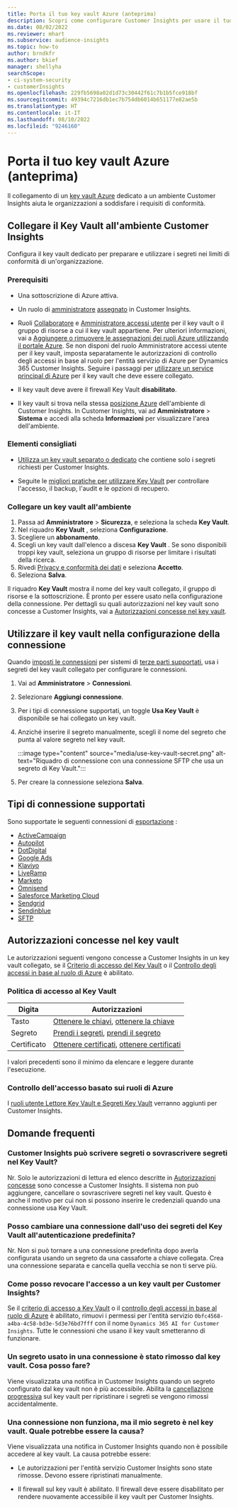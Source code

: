 ```yaml
---
title: Porta il tuo key vault Azure (anteprima)
description: Scopri come configurare Customer Insights per usare il tuo key vault Azure per gestire i segreti.
ms.date: 08/02/2022
ms.reviewer: mhart
ms.subservice: audience-insights
ms.topic: how-to
author: brndkfr
ms.author: bkief
manager: shellyha
searchScope:
- ci-system-security
- customerInsights
ms.openlocfilehash: 229fb5698a02d1d73c30442f61c7b1b5fce918bf
ms.sourcegitcommit: 49394c7216db1ec7b754db6014b651177e82ae5b
ms.translationtype: HT
ms.contentlocale: it-IT
ms.lasthandoff: 08/10/2022
ms.locfileid: "9246160"
---
```

# <a name="bring-your-own-azure-key-vault-preview"></a>Porta il tuo key vault Azure (anteprima)

Il collegamento di un [key vault Azure](/azure/key-vault/general/basic-concepts) dedicato a un ambiente Customer Insights aiuta le organizzazioni a soddisfare i requisiti di conformità.

## <a name="link-the-key-vault-to-the-customer-insights-environment"></a>Collegare il Key Vault all'ambiente Customer Insights

Configura il key vault dedicato per preparare e utilizzare i segreti nei limiti di conformità di un'organizzazione.

### <a name="prerequisites"></a>Prerequisiti

- Una sottoscrizione di Azure attiva.

- Un ruolo di [amministratore](permissions.md#admin) [assegnato](permissions.md#add-users) in Customer Insights.

- Ruoli [Collaboratore](/azure/role-based-access-control/built-in-roles#contributor) e [Amministratore accessi utente](/azure/role-based-access-control/built-in-roles#user-access-administrator) per il key vault o il gruppo di risorse a cui il key vault appartiene. Per ulteriori informazioni, vai a [Aggiungere o rimuovere le assegnazioni dei ruoli Azure utilizzando il portale Azure](/azure/role-based-access-control/role-assignments-portal). Se non disponi del ruolo Amministratore accessi utente per il key vault, imposta separatamente le autorizzazioni di controllo degli accessi in base al ruolo per l'entità servizio di Azure per Dynamics 365 Customer Insights. Seguire i passaggi per [utilizzare un service principal di Azure](connect-service-principal.md) per il key vault che deve essere collegato.

- Il key vault deve avere il firewall Key Vault **disabilitato**.

- Il key vault si trova nella stessa [posizione Azure](https://azure.microsoft.com/global-infrastructure/geographies/#overview) dell'ambiente di Customer Insights. In Customer Insights, vai ad **Amministratore** > **Sistema** e accedi alla scheda **Informazioni** per visualizzare l'area dell'ambiente.

### <a name="recommendations"></a>Elementi consigliati

- [Utilizza un key vault separato o dedicato](/azure/key-vault/general/best-practices#why-we-recommend-separate-key-vaults) che contiene solo i segreti richiesti per Customer Insights.

- Seguite le [migliori pratiche per utilizzare Key Vault](/azure/key-vault/general/best-practices#turn-on-logging) per controllare l'accesso, il backup, l'audit e le opzioni di recupero.

### <a name="link-a-key-vault-to-the-environment"></a>Collegare un key vault all'ambiente

1. Passa ad **Amministratore** > **Sicurezza**, e seleziona la scheda **Key Vault**.
1. Nel riquadro **Key Vault** , seleziona **Configurazione**.
1. Scegliere un **abbonamento**.
1. Scegli un key vault dall'elenco a discesa **Key Vault** . Se sono disponibili troppi key vault, seleziona un gruppo di risorse per limitare i risultati della ricerca.
1. Rivedi [Privacy e conformità dei dati](connections.md#data-privacy-and-compliance) e seleziona **Accetto**.
1. Seleziona **Salva**.

Il riquadro **Key Vault** mostra il nome del key vault collegato, il gruppo di risorse e la sottoscrizione. È pronto per essere usato nella configurazione della connessione.
Per dettagli su quali autorizzazioni nel key vault sono concesse a Customer Insights, vai a [Autorizzazioni concesse nel key vault](#permissions-granted-on-the-key-vault).

## <a name="use-the-key-vault-in-the-connection-setup"></a>Utilizzare il key vault nella configurazione della connessione

Quando [imposti le connessioni](connections.md) per sistemi di [terze parti supportati](#supported-connection-types), usa i segreti del key vault collegato per configurare le connessioni.

1. Vai ad **Amministratore** > **Connessioni**.
1. Selezionare **Aggiungi connessione**.
1. Per i tipi di connessione supportati, un toggle **Usa Key Vault** è disponibile se hai collegato un key vault.
1. Anziché inserire il segreto manualmente, scegli il nome del segreto che punta al valore segreto nel key vault.

   :::image type="content" source="media/use-key-vault-secret.png" alt-text="Riquadro di connessione con una connessione SFTP che usa un segreto di Key Vault.":::

1. Per creare la connessione seleziona **Salva**.

## <a name="supported-connection-types"></a>Tipi di connessione supportati

Sono supportate le seguenti connessioni di [esportazione](export-destinations.md) :

* [ActiveCampaign](export-active-campaign.md)
* [Autopilot](export-autopilot.md)
* [DotDigital](export-dotdigital.md)
* [Google Ads](export-google-ads.md)
* [Klaviyo](export-klaviyo.md)
* [LiveRamp](export-liveramp.md)
* [Marketo](export-marketo.md)
* [Omnisend](export-omnisend.md)
* [Salesforce Marketing Cloud](export-salesforce.md)
* [Sendgrid](export-sendgrid.md)
* [Sendinblue](export-sendinblue.md)
* [SFTP](export-sftp.md)

## <a name="permissions-granted-on-the-key-vault"></a>Autorizzazioni concesse nel key vault

Le autorizzazioni seguenti vengono concesse a Customer Insights in un key vault collegato, se il [Criterio di accesso del Key Vault](/azure/key-vault/general/assign-access-policy?tabs=azure-portal) o il [Controllo degli accessi in base al ruolo di Azure](/azure/key-vault/general/rbac-guide?tabs=azure-cli) è abilitato.

### <a name="key-vault-access-policy"></a>Politica di accesso al Key Vault

| Digita        | Autorizzazioni          |
| ----------- | -------------------- |
| Tasto         | [Ottenere le chiavi](/rest/api/keyvault/keys/get-keys/get-keys), [ottenere la chiave](/rest/api/keyvault/keys/get-key/get-key)                                 |
| Segreto      | [Prendi i segreti](/rest/api/keyvault/secrets/get-secrets/get-secrets), [prendi il segreto](/rest/api/keyvault/secrets/get-secret/get-secret)                     |
| Certificato | [Ottenere certificati](/rest/api/keyvault/certificates/get-certificates/get-certificates), [ottenere certificati](/rest/api/keyvault/certificates/get-certificate/get-certificate) |

I valori precedenti sono il minimo da elencare e leggere durante l'esecuzione.

### <a name="azure-role-based-access-control"></a>Controllo dell'accesso basato sui ruoli di Azure

I [ruoli utente Lettore Key Vault e Segreti Key Vault](/azure/key-vault/general/rbac-guide?tabs=azure-cli) verranno aggiunti per Customer Insights.

## <a name="frequently-asked-questions"></a>Domande frequenti

### <a name="can-customer-insights-write-secrets-or-overwrite-secrets-into-the-key-vault"></a>Customer Insights può scrivere segreti o sovrascrivere segreti nel Key Vault?

Nr. Solo le autorizzazioni di lettura ed elenco descritte in [Autorizzazioni concesse](#permissions-granted-on-the-key-vault) sono concesse a Customer Insights. Il sistema non può aggiungere, cancellare o sovrascrivere segreti nel key vault. Questo è anche il motivo per cui non si possono inserire le credenziali quando una connessione usa Key Vault.

### <a name="can-i-change-a-connection-from-using-key-vault-secrets-to-default-authentication"></a>Posso cambiare una connessione dall'uso dei segreti del Key Vault all'autenticazione predefinita?

Nr. Non si può tornare a una connessione predefinita dopo averla configurata usando un segreto da una cassaforte a chiave collegata. Crea una connessione separata e cancella quella vecchia se non ti serve più.

### <a name="how-can-i-revoke-access-to-a-key-vault-for-customer-insights"></a>Come posso revocare l'accesso a un key vault per Customer Insights?

Se il [criterio di accesso a Key Vault](/azure/key-vault/general/assign-access-policy?tabs=azure-portal) o il [controllo degli accessi in base al ruolo di Azure](/azure/key-vault/general/rbac-guide?tabs=azure-cli) è abilitato, rimuovi i permessi per l'entità servizio `0bfc4568-a4ba-4c58-bd3e-5d3e76bd7fff` con il nome `Dynamics 365 AI for Customer Insights`. Tutte le connessioni che usano il key vault smetteranno di funzionare.

### <a name="a-secret-thats-used-in-a-connection-got-removed-from-the-key-vault-what-can-i-do"></a>Un segreto usato in una connessione è stato rimosso dal key vault. Cosa posso fare?

Viene visualizzata una notifica in Customer Insights quando un segreto configurato dal key vault non è più accessibile. Abilita la [cancellazione progressiva](/azure/key-vault/general/soft-delete-overview) sul key vault per ripristinare i segreti se vengono rimossi accidentalmente.

### <a name="a-connection-doesnt-work-but-my-secret-is-in-the-key-vault-what-might-be-the-cause"></a>Una connessione non funziona, ma il mio segreto è nel key vault. Quale potrebbe essere la causa?

Viene visualizzata una notifica in Customer Insights quando non è possibile accedere al key vault. La causa potrebbe essere:

- Le autorizzazioni per l'entità servizio Customer Insights sono state rimosse. Devono essere ripristinati manualmente.

- Il firewall sul key vault è abilitato. Il firewall deve essere disabilitato per rendere nuovamente accessibile il key vault per Customer Insights.

